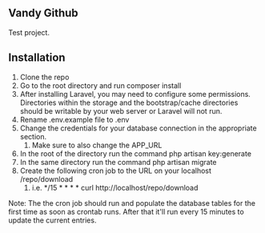 ## Vandy Github 
Test project.

## Installation
1. Clone the repo
2. Go to the root directory and run composer install
3. After installing Laravel, you may need to configure some permissions. Directories within the  storage and the bootstrap/cache directories should be writable by your web server or Laravel will not run. 
3. Rename .env.example file to .env
4. Change the credentials for your database connection in the appropriate section.
    1. Make sure to also change the APP_URL
5. In the root of the directory run the command php artisan key:generate
6. In the same directory run the command php artisan migrate
7. Create the following cron job to the URL on your localhost /repo/download 
    1. i.e. */15 * * * * curl http://localhost/repo/download
    
Note: The the cron job should run and populate the database tables for the first time
as soon as crontab runs. After that it'll run every 15 minutes to update the current entries.